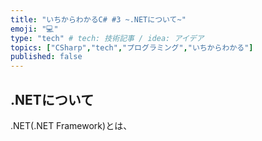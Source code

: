```yaml
---
title: "いちからわかるC# #3 ~.NETについて~"
emoji: "💻"
type: "tech" # tech: 技術記事 / idea: アイデア
topics: ["CSharp","tech","プログラミング","いちからわかる"]
published: false
---
```


## .NETについて

.NET(.NET Framework)とは、
